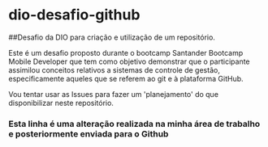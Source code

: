 # dio-desafio-github
##Desafio da DIO para criação e utilização de um repositório.

 Este é um desafio proposto durante o bootcamp Santander Bootcamp Mobile Developer
 que tem como objetivo demonstrar que o participante assimilou conceitos
 relativos a sistemas de controle de gestão, especificamente aqueles que 
 se referem ao git e à plataforma GitHub.

 Vou tentar usar as Issues para fazer um 'planejamento' do que disponibilizar 
 neste repositório.

### Esta linha é uma alteração realizada na minha área de trabalho e posteriormente enviada para o Github